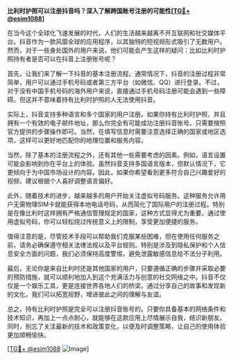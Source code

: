 **比利时护照可以注册抖音吗？深入了解跨国账号注册的可能性[[TG💪+ @esim1088](https://t.me/s/esim1088)]**

在当今这个全球化飞速发展的时代，人们的生活越来越离不开互联网和社交媒体平台。抖音作为一款风靡全球的应用程序，以其独特的短视频形式吸引了无数用户。然而，对于一些身处国外的用户来说，他们可能会产生这样的疑问：比如比利时护照持有者是否可以在抖音上注册账号呢？

首先，让我们来了解一下抖音的基本注册流程。通常情况下，抖音的注册过程非常简单，用户可以通过手机号码或者第三方平台（如微信、QQ）进行登录。不过，对于没有中国手机号码的海外用户来说，直接通过手机号码注册可能会遇到一些障碍。但这并不意味着持有比利时护照的人无法使用抖音。

实际上，抖音支持多种语言和多个国家的用户注册。如果你持有比利时护照，并且拥有一个有效的电子邮件地址，那么你完全有可能成功注册抖音账号。只需要按照官方提供的步骤操作即可。当然，在填写信息时需要注意选择正确的国家或地区选项，这样可以更好地匹配你的地理位置和服务内容。

当然，除了基本的注册流程之外，还有其他一些需要考虑的因素。例如，语言设置可能会影响到你在平台上的体验。虽然抖音支持多国语言版本，但默认情况下，它更倾向于为中国市场设计的内容。因此，如果你希望看到更多符合自己兴趣爱好的视频，建议根据个人喜好调整语言偏好。

此外，随着技术的进步，越来越多的用户开始关注虚拟号码服务。这种服务允许用户无需物理SIM卡就能获得本地电话号码，从而简化了国际用户的注册过程。特别是在像比利时这样拥有严格通信管理规定的国家，这种方式显得尤为重要。通过使用虚拟号码，你可以轻松绕过传统意义上的限制，享受更加便捷的服务。

值得注意的是，尽管技术手段可以帮助我们克服某些困难，但在使用任何服务之前，请务必确保遵守相关法律法规以及平台规则。特别是涉及到隐私保护和个人信息安全方面的问题，我们必须保持高度警惕，避免泄露敏感信息给不法分子利用。

最后，无论你是来自比利时还是其他国家的用户，只要遵循正确的步骤并采取必要的预防措施，就可以顺利地加入到这个充满活力与创意的社交网络之中。抖音不仅仅是一个娱乐工具，更是连接世界各地人们的桥梁。通过分享自己的故事和发现新的文化，我们可以拓宽视野，增进彼此之间的理解与友谊。

总之，持有比利时护照是完全可以注册抖音账号的。只要你具备基本的网络条件和技术知识，再加上一点点耐心，就能够在这款应用上尽情展示自我，结识新朋友。同时，别忘了关注最新的技术和政策变化，以便及时调整策略，让自己的使用体验更加顺畅愉快。

[[TG💪+ @esim1088](https://t.me/s/esim1088) ![Image](https://i.postimg.cc/4NQfJmqS/Snipaste-2025-05-13-00-14-12.png)]